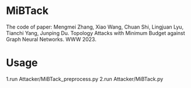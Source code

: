 # MiBTack
The code of paper:
Mengmei Zhang, Xiao Wang, Chuan Shi, Lingjuan Lyu, Tianchi Yang, Junping Du. Topology Attacks with Minimum Budget against Graph Neural Networks. WWW 2023.

# Usage
1.run Attacker/MiBTack_preprocess.py
2.run Attacker/MiBTack.py
